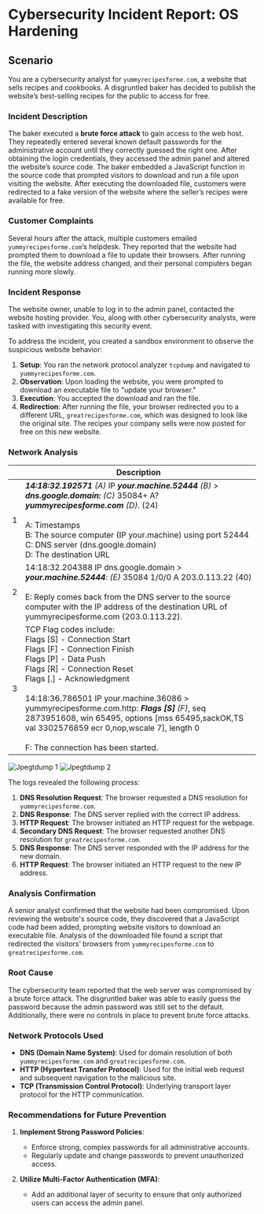 # Cybersecurity Incident Report: OS Hardening

## Scenario

You are a cybersecurity analyst for `yummyrecipesforme.com`, a website that sells recipes and cookbooks. A disgruntled baker has decided to publish the website’s best-selling recipes for the public to access for free.

### Incident Description

The baker executed a **brute force attack** to gain access to the web host. They repeatedly entered several known default passwords for the administrative account until they correctly guessed the right one. After obtaining the login credentials, they accessed the admin panel and altered the website’s source code. The baker embedded a JavaScript function in the source code that prompted visitors to download and run a file upon visiting the website. After executing the downloaded file, customers were redirected to a fake version of the website where the seller’s recipes were available for free.

### Customer Complaints

Several hours after the attack, multiple customers emailed `yummyrecipesforme.com`’s helpdesk. They reported that the website had prompted them to download a file to update their browsers. After running the file, the website address changed, and their personal computers began running more slowly.

### Incident Response

The website owner, unable to log in to the admin panel, contacted the website hosting provider. You, along with other cybersecurity analysts, were tasked with investigating this security event.

To address the incident, you created a sandbox environment to observe the suspicious website behavior:

1. **Setup**: You ran the network protocol analyzer `tcpdump` and navigated to `yummyrecipesforme.com`.
2. **Observation**: Upon loading the website, you were prompted to download an executable file to "update your browser."
3. **Execution**: You accepted the download and ran the file.
4. **Redirection**: After running the file, your browser redirected you to a different URL, `greatrecipesforme.com`, which was designed to look like the original site. The recipes your company sells were now posted for free on this new website.

### Network Analysis


|  | Description |
|---|---|
| 1 | ***14:18:32.192571*** _(A)_ IP ***your.machine.52444*** _(B)_ > ***dns.google.domain:*** _(C)_ 35084+ A? ***yummyrecipesforme.com***  _(D)_. (24) <br><br> A: Timestamps <br> B: The source computer (IP your.machine) using port 52444 <br> C: DNS server (dns.google.domain) <br> D: The destination URL |
| 2 | 14:18:32.204388 IP dns.google.domain > ***your.machine.52444***: _(E)_ 35084 1/0/0 A 203.0.113.22 (40) <br><br> E: Reply comes back from the DNS server to the source computer with the IP address of the destination URL of yummyrecipesforme.com (203.0.113.22). |
| 3 | TCP Flag codes include: <br> Flags [S]  - Connection Start <br> Flags [F]  - Connection Finish <br> Flags [P]  - Data Push <br> Flags [R]  - Connection Reset <br> Flags [.]  - Acknowledgment <br><br>  14:18:36.786501 IP your.machine.36086 > yummyrecipesforme.com.http: ***Flags [S]*** _(F)_, seq 2873951608, win 65495, options [mss 65495,sackOK,TS val 3302576859 ecr 0,nop,wscale 7], length 0 <br><br> F: The connection has been started. 



![Jpegtdump 1](https://github.com/user-attachments/assets/4c300332-98db-4bc6-bf2c-4acfebf69309)
![Jpegtdump 2](https://github.com/user-attachments/assets/f26fc4ba-e9d1-497f-a345-44dd180b6aa1)

The logs revealed the following process:

1. **DNS Resolution Request**: The browser requested a DNS resolution for `yummyrecipesforme.com`.
2. **DNS Response**: The DNS server replied with the correct IP address.
3. **HTTP Request**: The browser initiated an HTTP request for the webpage.
4. **Secondary DNS Request**: The browser requested another DNS resolution for `greatrecipesforme.com`.
5. **DNS Response**: The DNS server responded with the IP address for the new domain.
6. **HTTP Request**: The browser initiated an HTTP request to the new IP address.

### Analysis Confirmation

A senior analyst confirmed that the website had been compromised. Upon reviewing the website's source code, they discovered that a JavaScript code had been added, prompting website visitors to download an executable file. Analysis of the downloaded file found a script that redirected the visitors’ browsers from `yummyrecipesforme.com` to `greatrecipesforme.com`.

### Root Cause

The cybersecurity team reported that the web server was compromised by a brute force attack. The disgruntled baker was able to easily guess the password because the admin password was still set to the default. Additionally, there were no controls in place to prevent brute force attacks.

### Network Protocols Used

- **DNS (Domain Name System)**: Used for domain resolution of both `yummyrecipesforme.com` and `greatrecipesforme.com`.
- **HTTP (Hypertext Transfer Protocol)**: Used for the initial web request and subsequent navigation to the malicious site.
- **TCP (Transmission Control Protocol)**: Underlying transport layer protocol for the HTTP communication.

### Recommendations for Future Prevention

1. **Implement Strong Password Policies**:
   - Enforce strong, complex passwords for all administrative accounts.
   - Regularly update and change passwords to prevent unauthorized access.

2. **Utilize Multi-Factor Authentication (MFA)**:
   - Add an additional layer of security to ensure that only authorized users can access the admin panel.

  

